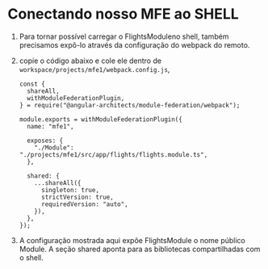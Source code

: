 # Conectando nosso MFE ao SHELL

1. Para tornar possível carregar o FlightsModuleno shell, também precisamos expô-lo através da configuração do webpack do remoto.
2. copie o código abaixo e cole ele dentro de `workspace/projects/mfe1/webpack.config.js`,

   ```
   const {
     shareAll,
     withModuleFederationPlugin,
   } = require("@angular-architects/module-federation/webpack");

   module.exports = withModuleFederationPlugin({
     name: "mfe1",

     exposes: {
       "./Module": "./projects/mfe1/src/app/flights/flights.module.ts",
     },

     shared: {
       ...shareAll({
         singleton: true,
         strictVersion: true,
         requiredVersion: "auto",
       }),
     },
   });
   ```

3. A configuração mostrada aqui expõe FlightsModule o nome público Module. A seção shared aponta para as bibliotecas compartilhadas com o shell.
